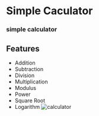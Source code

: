 
# Simple Caculator

### simple calculator


## Features

- Addition
- Subtraction
- Division
- Multiplication
- Modulus
- Power
- Square Root
- Logarithm
![calculator](https://github.com/[ksquare41]/[simple-calculator]/blob/[main]/calculator.gif?raw=true)
